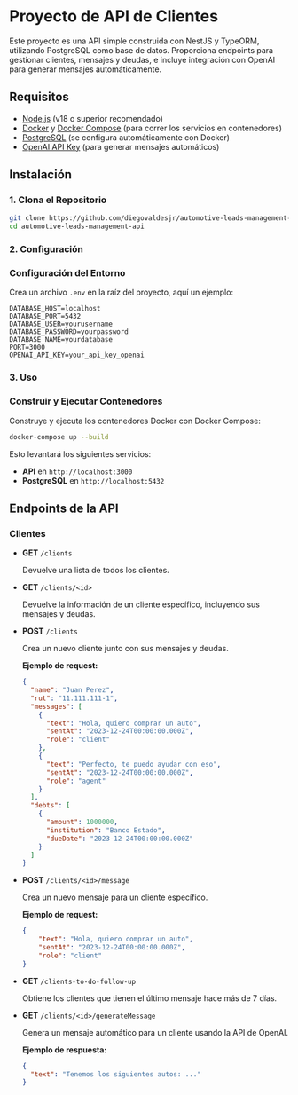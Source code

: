 # Proyecto de API de Clientes

Este proyecto es una API simple construida con NestJS y TypeORM, utilizando PostgreSQL como base de datos. Proporciona endpoints para gestionar clientes, mensajes y deudas, e incluye integración con OpenAI para generar mensajes automáticamente.

## Requisitos

- [Node.js](https://nodejs.org/) (v18 o superior recomendado)
- [Docker](https://www.docker.com/) y [Docker Compose](https://docs.docker.com/compose/) (para correr los servicios en contenedores)
- [PostgreSQL](https://www.postgresql.org/) (se configura automáticamente con Docker)
- [OpenAI API Key](https://platform.openai.com/signup) (para generar mensajes automáticos)

## Instalación

### 1. Clona el Repositorio

```bash
git clone https://github.com/diegovaldesjr/automotive-leads-management-api.git
cd automotive-leads-management-api
```

### 2. Configuración

### Configuración del Entorno

Crea un archivo `.env` en la raíz del proyecto, aquí un ejemplo:

```
DATABASE_HOST=localhost
DATABASE_PORT=5432
DATABASE_USER=yourusername
DATABASE_PASSWORD=yourpassword
DATABASE_NAME=yourdatabase
PORT=3000
OPENAI_API_KEY=your_api_key_openai
```

### 3. Uso

### Construir y Ejecutar Contenedores

Construye y ejecuta los contenedores Docker con Docker Compose:

```bash
docker-compose up --build
```

Esto levantará los siguientes servicios:

- **API** en `http://localhost:3000`
- **PostgreSQL** en `http://localhost:5432`

## Endpoints de la API

### Clientes

- **GET** `/clients`
    
    Devuelve una lista de todos los clientes.
    
- **GET** `/clients/<id>`
    
    Devuelve la información de un cliente específico, incluyendo sus mensajes y deudas.
    
- **POST** `/clients`
    
    Crea un nuevo cliente junto con sus mensajes y deudas.
    
    **Ejemplo de request:**
    
    ```json
    {
      "name": "Juan Perez",
      "rut": "11.111.111-1",
      "messages": [
        {
          "text": "Hola, quiero comprar un auto",
          "sentAt": "2023-12-24T00:00:00.000Z",
          "role": "client"
        },
        {
          "text": "Perfecto, te puedo ayudar con eso",
          "sentAt": "2023-12-24T00:00:00.000Z",
          "role": "agent"
        }
      ],
      "debts": [
        {
          "amount": 1000000,
          "institution": "Banco Estado",
          "dueDate": "2023-12-24T00:00:00.000Z"
        }
      ]
    }
    
    ```
    
- **POST** `/clients/<id>/message`
    
    Crea un nuevo mensaje para un cliente específico.
    
    **Ejemplo de request:**
    
    ```json
    {
        "text": "Hola, quiero comprar un auto",
        "sentAt": "2023-12-24T00:00:00.000Z",
        "role": "client"
    }
    ```
    
- **GET** `/clients-to-do-follow-up`
    
    Obtiene los clientes que tienen el último mensaje hace más de 7 días.
    
- **GET** `/clients/<id>/generateMessage`
    
    Genera un mensaje automático para un cliente usando la API de OpenAI.
    
    **Ejemplo de respuesta:**
    
    ```json
    {
      "text": "Tenemos los siguientes autos: ..."
    }
    ```